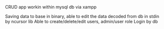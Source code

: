 CRUD app workin within mysql db via xampp 

Saving data to base in binary, able to edit the data decoded from db in stdin by ncursor lib 
Able to create/delete/edit users, admin/user role 
Login by db 
